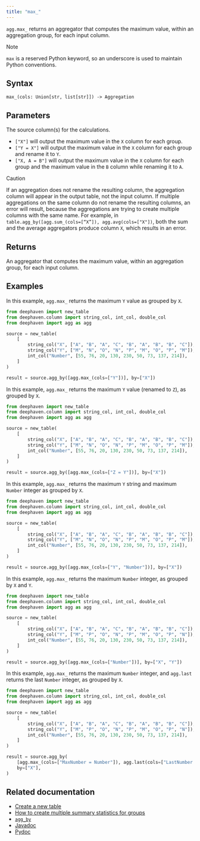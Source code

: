 ```yaml
---
title: "max_"
---
```


`agg.max_` returns an aggregator that computes the maximum value, within an aggregation group, for each input column.

> [!NOTE]
> `max` is a reserved Python keyword, so an underscore is used to maintain Python conventions.

## Syntax

```
max_(cols: Union[str, list[str]]) -> Aggregation
```

## Parameters

<ParamTable>
<Param name="cols" type="Union[str, list[str]]">

The source column(s) for the calculations.

- `["X"]` will output the maximum value in the `X` column for each group.
- `["Y = X"]` will output the maximum value in the `X` column for each group and rename it to `Y`.
- `["X, A = B"]` will output the maximum value in the `X` column for each group and the maximum value in the `B` column while renaming it to `A`.

</Param>
</ParamTable>

> [!CAUTION]
> If an aggregation does not rename the resulting column, the aggregation column will appear in the output table, not the input column. If multiple aggregations on the same column do not rename the resulting columns, an error will result, because the aggregations are trying to create multiple columns with the same name. For example, in `table.agg_by([agg.sum_(cols=[“X”]), agg.avg(cols=["X"])`, both the sum and the average aggregators produce column `X`, which results in an error.

## Returns

An aggregator that computes the maximum value, within an aggregation group, for each input column.

## Examples

In this example, `agg.max_` returns the maximum `Y` value as grouped by `X`.

```python order=source,result
from deephaven import new_table
from deephaven.column import string_col, int_col, double_col
from deephaven import agg as agg

source = new_table(
    [
        string_col("X", ["A", "B", "A", "C", "B", "A", "B", "B", "C"]),
        string_col("Y", ["M", "N", "O", "N", "P", "M", "O", "P", "M"]),
        int_col("Number", [55, 76, 20, 130, 230, 50, 73, 137, 214]),
    ]
)

result = source.agg_by([agg.max_(cols=["Y"])], by=["X"])
```

In this example, `agg.max_` returns the maximum `Y` value (renamed to `Z`), as grouped by `X`.

```python order=source,result
from deephaven import new_table
from deephaven.column import string_col, int_col, double_col
from deephaven import agg as agg

source = new_table(
    [
        string_col("X", ["A", "B", "A", "C", "B", "A", "B", "B", "C"]),
        string_col("Y", ["M", "N", "O", "N", "P", "M", "O", "P", "M"]),
        int_col("Number", [55, 76, 20, 130, 230, 50, 73, 137, 214]),
    ]
)

result = source.agg_by([agg.max_(cols=["Z = Y"])], by=["X"])
```

In this example, `agg.max_` returns the maximum `Y` string and maximum `Number` integer as grouped by `X`.

```python order=source,result
from deephaven import new_table
from deephaven.column import string_col, int_col, double_col
from deephaven import agg as agg

source = new_table(
    [
        string_col("X", ["A", "B", "A", "C", "B", "A", "B", "B", "C"]),
        string_col("Y", ["M", "N", "O", "N", "P", "M", "O", "P", "M"]),
        int_col("Number", [55, 76, 20, 130, 230, 50, 73, 137, 214]),
    ]
)

result = source.agg_by([agg.max_(cols=["Y", "Number"])], by=["X"])
```

In this example, `agg.max_` returns the maximum `Number` integer, as grouped by `X` and `Y`.

```python order=source,result
from deephaven import new_table
from deephaven.column import string_col, int_col, double_col
from deephaven import agg as agg

source = new_table(
    [
        string_col("X", ["A", "B", "A", "C", "B", "A", "B", "B", "C"]),
        string_col("Y", ["M", "P", "O", "N", "P", "M", "O", "P", "N"]),
        int_col("Number", [55, 76, 20, 130, 230, 50, 73, 137, 214]),
    ]
)

result = source.agg_by([agg.max_(cols=["Number"])], by=["X", "Y"])
```

In this example, `agg.max_` returns the maximum `Number` integer, and `agg.last` returns the last `Number` integer, as grouped by `X`.

```python order=source,result
from deephaven import new_table
from deephaven.column import string_col, int_col, double_col
from deephaven import agg as agg

source = new_table(
    [
        string_col("X", ["A", "B", "A", "C", "B", "A", "B", "B", "C"]),
        string_col("Y", ["M", "P", "O", "N", "P", "M", "O", "P", "N"]),
        int_col("Number", [55, 76, 20, 130, 230, 50, 73, 137, 214]),
    ]
)

result = source.agg_by(
    [agg.max_(cols=["MaxNumber = Number"]), agg.last(cols=["LastNumber = Number"])],
    by=["X"],
)
```

## Related documentation

- [Create a new table](../../../how-to-guides/new-and-empty-table.md#new_table)
- [How to create multiple summary statistics for groups](../../../how-to-guides/combined-aggregations.md)
- [`agg_by`](./aggBy.md)
- [Javadoc](https://deephaven.io/core/javadoc/io/deephaven/api/agg/Aggregation.html#AggMax(java.lang.String...))
- [Pydoc](/core/pydoc/code/deephaven.agg.html#deephaven.agg.max_)
